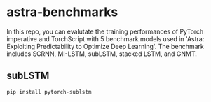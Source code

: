 # astra-benchmarks
In this repo, you can evalutate the training performances of PyTorch imperative and TorchScript with 5 benchmark models used in 'Astra: Exploiting Predictability to Optimize Deep Learning'. The benchmark includes SCRNN, MI-LSTM, subLSTM, stacked LSTM, and GNMT. 

## subLSTM
```
pip install pytorch-sublstm
```
